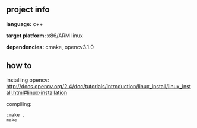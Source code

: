 project info
------------

**language:** c++

**target platform:** x86/ARM linux

**dependencies:** cmake, opencv3.1.0 

how to
------

installing opencv: http://docs.opencv.org/2.4/doc/tutorials/introduction/linux_install/linux_install.html#linux-installation

compiling:
```
cmake .
make
```
